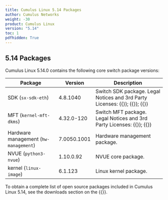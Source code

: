 ```yaml
---
title: Cumulus Linux 5.14 Packages
author: Cumulus Networks
weight: -30
product: Cumulus Linux
version: "5.14"
toc: 1
pdfhidden: True
---
```

## 5.14 Packages

Cumulus Linux 5.14.0 contains the following core switch package versions:

| Package | Version | Description |
| --- | ----| ----------- |
| SDK (`sx-sdk-eth`) | 4.8.1040  | Switch SDK package. Legal Notices and 3rd Party Licenses: {{<exlink url="https://content.mellanox.com/Legal/3rdPartyUnifyNotice_SDK_sx_sdk_4_8_1000_4.8.0994.pdf" text="SDK 3rd Party Unify Notice">}}; {{<exlink url="https://content.mellanox.com/Legal/3rdPartyNotice_SDK_sx_sdk_4_8_1000_4.8.0994.pdf" text="SDK 3rd Party Notice">}}; {{<exlink url="https://content.mellanox.com/Legal/license_SDK_sx_sdk_4_8_1000_4.8.0994.pdf" text="SDK License">}} |
| MFT (`kernel-mft-dkms`) | 4.32.0-120| Switch MFT package. Legal Notices and 3rd Party Licenses: {{<exlink url="https://content.mellanox.com/Legal/3rdPartyNotice_MFT_LINUX_mft-4.32.0.pdf" text="MFT 3rd Party Notice">}}; {{<exlink url="https://content.mellanox.com/Legal/license_MFT_LINUX_mft-4.32.0.pdf" text="MFT License">}} |
| Hardware management (`hw-management`) | 7.0050.1001 | Hardware management package.|
| NVUE (`python3-nvue`) | 1.10.0.92 | NVUE core package. |
| kernel (`linux-image`) | 6.1.123 | Linux kernel package. |

To obtain a complete list of open source packages included in Cumulus Linux 5.14, see the downloads section on the {{<exlink url="https://enterprise-support.nvidia.com/s/" text="NVIDIA Enterprise support portal">}}.
